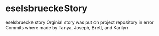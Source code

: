 # eselsbrueckeStory
eselsbruecke story 
Orginial story was put on project repository in error
Commits where made by Tanya, Joseph, Brett, and Karilyn
